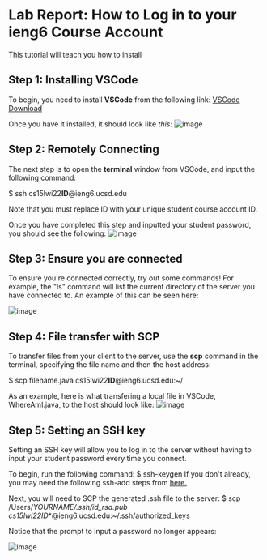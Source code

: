 # Lab Report: How to Log in to your ieng6 Course Account
This tutorial will teach you how to install 

## Step 1: Installing VSCode
To begin, you need to install **VSCode** from the following link: [VSCode Download](https://code.visualstudio.com/)	

Once you have it installed, it should look like *this:*
![image](https://user-images.githubusercontent.com/97641168/149599480-a2ec6eac-7cbe-4774-9653-c748941fcbbe.png)

## Step 2: Remotely Connecting

The next step is to open the **terminal** window from VSCode, and input the following command:

$ ssh cs15lwi22**ID**@ieng6.ucsd.edu

Note that you must replace ID with your unique student course account ID.

Once you have completed this step and inputted your student password, you should see the following:
![image](https://user-images.githubusercontent.com/97641168/149599537-c4fd61f8-5707-48ac-836c-ce10e3b7a41e.png)

## Step 3: Ensure you are connected

To ensure you're connected correctly, try out some commands! For example, the "ls" command will list the current directory of the server you have connected to.
An example of this can be seen here:

![image](https://user-images.githubusercontent.com/97641168/149599922-a42ecc08-2d29-455d-9eff-07c8c9d92151.png)

## Step 4: File transfer with SCP

To transfer files from your client to the server, use the **scp** command in the terminal, specifying the file name and then the host address:

$ scp filename.java cs15lwi22**ID**@ieng6.ucsd.edu:~/

As an example, here is what transfering a local file in VSCode, WhereAmI.java, to the host should look like:
![image](https://user-images.githubusercontent.com/97641168/149600053-04bd2147-af74-4ca3-bd0b-9cd51313bc11.png)

## Step 5: Setting an SSH key

Setting an SSH key will allow you to log in to the server without having to input your student password every time you connect.

To begin, run the following command:
$ ssh-keygen
If you don't already, you may need the following ssh-add steps from [here.](https://docs.microsoft.com/en-us/windows-server/administration/openssh/openssh_keymanagement#user-key-generation)

Next, you will need to SCP the generated .ssh file to the server:
$ scp /Users/**YOURNAME*/.ssh/id_rsa.pub cs15lwi22**ID**@ieng6.ucsd.edu:~/.ssh/authorized_keys

Notice that the prompt to input a password no longer appears:

![image](https://user-images.githubusercontent.com/97641168/149600969-f85ff122-1ee2-4005-9b3a-fd73544c707f.png)
